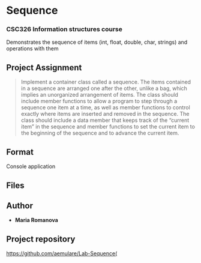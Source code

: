 # Sequence
### CSC326 Information structures course
Demonstrates the sequence of items (int, float, double, char, strings) and operations with them

## Project Assignment

> Implement a container class called a sequence. The items contained in a sequence are arranged one after the other, unlike a bag, which implies an unorganized arrangement of items. 
> The class should include member functions to allow a program to step through a sequence 
> one item at a time, as well as member functions to control exactly where items are inserted 
> and removed in the sequence. 
> The class should include a data member that keeps track of the “current item” in the sequence
> and member functions to set the current item to the beginning of the sequence 
> and to advance the current item.


## Format

Console application

## Files


## Author

* **Maria Romanova**

## Project repository

https://github.com/aemulare/Lab-Sequence(
